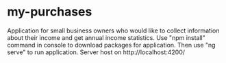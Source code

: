 # my-purchases
Application for small business owners  who would like to collect information about their income and get annual income statistics.
Use "npm install" command in console to download packages for application. Then use "ng serve" to run application. Server host on http://localhost:4200/
